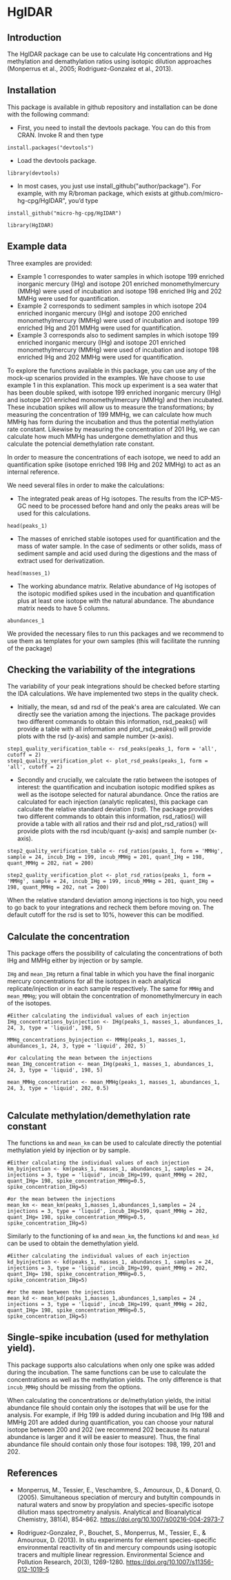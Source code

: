 # HgIDAR

## Introduction

The HgIDAR package can be use to calculate Hg concentrations and Hg methylation and demathylation ratios using isotopic dilution approaches (Monperrus et al., 2005; Rodriguez-Gonzalez et al., 2013). 

## Installation

This package is available in github repository and installation can be done with the following command:

- First, you need to install the devtools package. You can do this from CRAN. Invoke R and then type

```{r, eval=FALSE}
install.packages("devtools")
```
- Load the devtools package.
```{r, eval=FALSE}
library(devtools)
```
- In most cases, you just use install_github("author/package"). For example, with my R/broman package, which exists at github.com/micro-hg-cpg/HgIDAR", you’d type

```{r, eval=FALSE}
install_github("micro-hg-cpg/HgIDAR")
```

```{r setup}
library(HgIDAR)
```

## Example data
Three examples are provided:
- Example 1 correspondes to water samples in which isotope 199 enriched inorganic mercury (IHg) and isotope 201 enriched monomethylmercury (MMHg) were used of incubation and isotope 198 enriched IHg and 202 MMHg were used for quantification. 
- Example 2 corresponds to sediment samples in which isotope 204 enriched inorganic mercury (IHg) and isotope 200 enriched monomethylmercury (MMHg) were used of incubation and isotope 199 enriched IHg and 201 MMHg were used for quantification.
- Example 3 corresponds also to sediment samples in which isotope 199 enriched inorganic mercury (IHg) and isotope 201 enriched monomethylmercury (MMHg) were used of incubation and isotope 198 enriched IHg and 202 MMHg were used for quantification. 

To explore the functions available in this package, you can use any of the  mock-up scenarios provided in the examples. We have choose to use example 1 in this explanation. 
This mock up experiment is a sea water that has been double spiked, with isotope 199 enriched inorganic mercury (IHg) and isotope 201 enriched monomethylmercury (MMHg) and then incubated. These incubation spikes will allow us to measure the transformations; by measuring the concentration of 199 MMHg, we can calculate how much MMHg has form during the incubation and thus the potential methylation rate constant. Likewise by measuring the concentration of 201 IHg, we can calculate how much MMHg has undergone demethylation and thus calculate the potencial demethylation rate constant.

In order to measure the concentrations of each isotope, we need to add an quantification spike (isotope enriched 198 IHg and 202 MMHg) to act as an internal reference.

We need several files in order to make the calculations:

-   The integrated peak areas of Hg isotopes. The results from the ICP-MS-GC need to be processed before hand and only the peaks areas will be used for this calculations.

```{r, example_peaks}
head(peaks_1)

```

-   The masses of enriched stable isotopes used for quantification and the mass of water sample. In the case of sediments or other solids, mass of sediment sample and acid used during the digestions and the mass of extract used for derivatization.

```{r, example_masses}
head(masses_1)
```

-   The  working abundance matrix. Relative abundance of Hg isotopes of the isotopic modified spikes used in the incubation and quantification plus at least one isotope with the natural abundance. The abundance matrix needs to have 5 columns. 

```{r, example_abundance}
abundances_1
```

We provided the necessary files to run this packages and we recommend to use them as templates for your own samples (this will facilitate the running of the package)


## Checking the variability of the integrations

The variability  of your peak integrations should be checked before starting the IDA calculations.
We have implemented two steps in the quality check. 
- Initially, the mean, sd and rsd of the peak's area are calculated. We can directly see the variation among the injections. The package provides two different commands to obtain this information, rsd_peaks() will provide a table with all information and plot_rsd_peaks() will provide plots with the rsd (y-axis) and sample number (x-axis).  

```{r, variability peak check}
step1_quality_verification_table <- rsd_peaks(peaks_1, form = 'all', cutoff = 2)
step1_quality_verification_plot <- plot_rsd_peaks(peaks_1, form = 'all', cutoff = 2)

```

- Secondly and crucially, we calculate the ratio between the isotopes of interest: the quantification and incubation isotopic modified spikes as well as the isotope selected for natural abundance. Once the ratios are calculated for each injection (analytic replicates), this package can calculate the relative standard deviation (rsd). The package provides two different commands to obtain this information, rsd_ratios() will provide a table with all ratios and their rsd and plot_rsd_ratios() will provide plots with the rsd incub/quant (y-axis) and sample number (x-axis).  


```{r, variability ratios check}
step2_quality_verification_table <- rsd_ratios(peaks_1, form = 'MMHg', sample = 24, incub_IHg = 199, incub_MMHg = 201, quant_IHg = 198, quant_MMHg = 202, nat = 200)

step2_quality_verification_plot <- plot_rsd_ratios(peaks_1, form = 'MMHg', sample = 24, incub_IHg = 199, incub_MMHg = 201, quant_IHg = 198, quant_MMHg = 202, nat = 200)

```

When the relative standard deviation among injections is too high, you need to go back to your integrations and recheck them before moving on. The default cutoff for the rsd is set to 10%, however this can be modified. 

## Calculate the concentration 

This package offers the possibility of calculating the concentrations of both IHg and MMHg either by injection or by sample. 

`IHg` and `mean_IHg` return a final table in which you have the final inorganic mercury concentrations for all the isotopes in each analytical replicate/injection or in each sample respectively. The same for `MMHg` and `mean_MMHg`; you will obtain the concentration of monomethylmercury in each of the isotopes. 


```{r, concentrations}
#Either calculating the individual values of each injection
IHg_concentrations_byinjection <- IHg(peaks_1, masses_1, abundances_1, 24, 3, type = 'liquid', 198, 5)

MMHg_concentrations_byinjection <- MMHg(peaks_1, masses_1, abundances_1, 24, 3, type = 'liquid', 202, 5)

#or calculating the mean between the injections 
mean_IHg_concentration <- mean_IHg(peaks_1, masses_1, abundances_1, 24, 3, type = 'liquid', 198, 5)

mean_MMHg_concentration <- mean_MMHg(peaks_1, masses_1, abundances_1, 24, 3, type = 'liquid', 202, 0.5)


```

## Calculate methylation/demethylation rate constant 

The functions `km` and `mean_km` can be used to calculate directly the potential methylation yield by injection or by sample. 

```{r, methylation}
#Either calculating the individual values of each injection
km_byinjection <- km(peaks_1, masses_1, abundances_1, samples = 24, injections = 3, type = 'liquid', incub_IHg=199, quant_MMHg = 202, quant_IHg= 198, spike_concentration_MMHg=0.5, spike_concentration_IHg=5)

#or the mean between the injections 
mean_km <- mean_km(peaks_1,masses_1,abundances_1,samples = 24 , injections = 3, type = 'liquid', incub_IHg=199, quant_MMHg = 202, quant_IHg= 198, spike_concentration_MMHg=0.5, spike_concentration_IHg=5)

```

Similarly to the functioning of `km` and `mean_km`, the functions `kd` and `mean_kd` can be used to obtain the demethylation yield. 

```{r, methylation}
#Either calculating the individual values of each injection
kd_byinjection <- kd(peaks_1, masses_1, abundances_1, samples = 24, injections = 3, type = 'liquid', incub_IHg=199, quant_MMHg = 202, quant_IHg= 198, spike_concentration_MMHg=0.5, spike_concentration_IHg=5)

#or the mean between the injections 
mean_kd <- mean_kd(peaks_1,masses_1,abundances_1,samples = 24 , injections = 3, type = 'liquid', incub_IHg=199, quant_MMHg = 202, quant_IHg= 198, spike_concentration_MMHg=0.5, spike_concentration_IHg=5)

```


## Single-spike incubation (used for methylation yield). 

This package supports also calculations when only one spike was added during the incubation. The same functions can be use to calculate the concentrations as well as the methylation yields. The only difference is that `incub_MMHg` should be missing from the options. 

When calculating the concentrations or de/methylation yields, the initial abundance file should contain only the isotopes that will be use for the analysis. For example, if IHg 199 is added during incubation and IHg 198 and MMHg 201 are added during quantification, you can choose your natural isotope between 200 and 202 (we recommend 202 because its natural abundance is larger and it will be easier to measure). Thus, the final abundance file should contain only those four isotopes: 198, 199, 201 and 202. 



## References

-  Monperrus, M., Tessier, E., Veschambre, S., Amouroux, D., & Donard, O. (2005). Simultaneous speciation of mercury and butyltin compounds in natural waters and snow by propylation and species-specific isotope dilution mass spectrometry analysis. Analytical and Bioanalytical Chemistry, 381(4), 854–862. https://doi.org/10.1007/s00216-004-2973-7
  
-  Rodriguez-Gonzalez, P., Bouchet, S., Monperrus, M., Tessier, E., & Amouroux, D. (2013). In situ experiments for element species-specific environmental reactivity of tin and mercury compounds using isotopic tracers and multiple linear regression. Environmental Science and Pollution Research, 20(3), 1269-1280. https://doi.org/10.1007/s11356-012-1019-5
